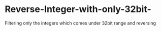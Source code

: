 # Reverse-Integer-with-only-32bit-
Filtering only the integers which comes under 32bit range and reversing 
